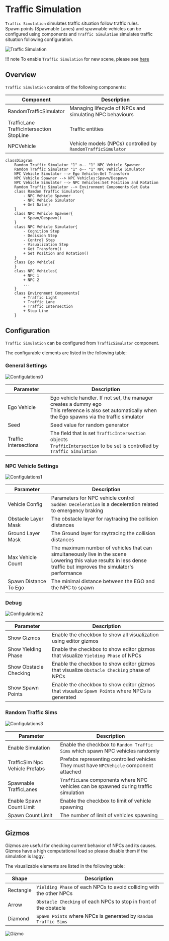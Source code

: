 # Traffic Simulation
`Traffic Simulation` simulates traffic situation follow traffic rules.<br>
Spawn points (Spawnable Lanes) and spawnable vehicles can be configured using components and `Traffic Simulation` simulates traffic situation following configuration.

![Traffic Simulation](./top.png)

!!! note
    To enable `Traffic Simulation` for new scene, please see [here](../Instruction/index.md)

## Overview
`Traffic Simulation` consists of the following components:

| Component | Description |
|---|---|
| RandomTrafficSimulator | Managing lifecycle of NPCs and simulating NPC behaviours |
| TrafficLane<br>TrafficIntersection<br>StopLine | Traffic entities |
| NPCVehicle | Vehicle models (NPCs) controlled by `RandomTrafficSimulator` |

``` mermaid
classDiagram
    Ramdom Traffic Simulator "1" o-- "1" NPC Vehicle Spawner
    Ramdom Traffic Simulator "1" o-- "1" NPC Vehicle Simulator
    NPC Vehicle Simulator --> Ego Vehicle:Get Transform
    NPC Vehicle Spawner --> NPC Vehicles:Spawn/Despawn
    NPC Vehicle Simulator --> NPC Vehicles:Set Position and Rotation
    Ramdom Traffic Simulator --> Environment Components:Get Data
    class Ramdom Traffic Simulator{
        - NPC Vehicle Spawner
        - NPC Vehicle Simulator
        + Get Data()
    }
    class NPC Vehicle Spawner{
        + Spawn/Despawn()
    }
    class NPC Vehicle Simulator{
        - Cognition Step
        - Decision Step
        - Control Step
        - Visualization Step
        + Get Transform()
        + Set Position and Rotation()
    }
    class Ego Vehicle{
    }
    class NPC Vehicles{
        + NPC 1
        + NPC 2
        ...
    }
    class Environment Components{
        + Traffic Light
        + Traffic Lane
        + Traffic Intersection
        + Stop Line
    }
```

## Configuration
`Traffic Simulation` can be configured from `TrafficSimulator` component.

The configurable elements are listed in the following table:

### General Settings

![Configulations0](./config0.png)

| Parameter | Description |
|---|---|
| Ego Vehicle | Ego vehicle handler. If not set, the manager creates a dummy ego<br>This reference is also set automatically when the Ego spawns via the traffic simulator |
| Seed | Seed value for random generator |
| Traffic Intersections | The field that is set `TrafficIntersection` objects<br>`TrafficIntersection` to be set is controlled by `Traffic Simulation` |

### NPC Vehicle Settings

![Configulations1](./config1.png)

| Parameter | Description |
|---|---|
| Vehicle Config | Parameters for NPC vehicle control<br/>`Sudden Deceleration` is a deceleration related to emergency braking |
| Obstacle Layer Mask | The obstacle layer for raytracing the collision distances |
| Ground Layer Mask | The Ground layer for raytracing the collision distances |
| Max Vehicle Count | The maximum number of vehicles that can simultaneously live in the scene<br>Lowering this value results in less dense traffic but improves the simulator's performance |
| Spawn Distance To Ego | The minimal distance between the EGO and the NPC to spawn |

### Debug

![Configulations2](./config2.png)

| Parameter | Description |
|---|---|
| Show Gizmos | Enable the checkbox to show all visualization using editor gizmos |
| Show Yielding Phase | Enable the checkbox to show editor gizmos that visualize `Yielding Phase` of NPCs |
| Show Obstacle Checking | Enable the checkbox to show editor gizmos that visualize `Obstacle Checking` phase of NPCs |
| Show Spawn Points | Enable the checkbox to show editor gizmos that visualize `Spawn Points` where NPCs is generated |

### Random Traffic Sims

![Configulations3](./config3.png)

| Parameter | Description |
|---|---|
| Enable Simulation | Enable the checkbox to `Random Traffic Sims` which spawn NPC vehicles randomly |
| TrafficSim Npc Vehicle Prefabs| Prefabs representing controlled vehicles<br/>They must have `NPCVehicle` component attached |
| Spawnable TrafficLanes | `TrafficLane` components where NPC vehicles can be spawned during traffic simulation |
| Enable Spawn Count Limit | Enable the checkbox to limit of vehicle spawning |
| Spawn Count Limit | The number of limit of vehicles spawning |

## Gizmos
Gizmos are useful for checking current behavior of NPCs and its causes.<br>
Gizmos have a high computational load so please disable them if the simulation is laggy.

The visualizable elements are listed in the following table:

| Shape | Description |
|---|---|
| Rectangle | `Yielding Phase` of each NPCs to avoid colliding with the other NPCs |
| Arrow | `Obstacle Checking` of each NPCs to stop in front of the obstacle |
| Diamond | `Spawn Points` where NPCs is generated by `Random Traffic Sims` |

![Gizmo](./gizmo.png)

